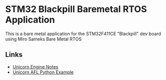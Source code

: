 # STM32 Blackpill Baremetal RTOS Application
This is a bare metal application for the STM32F411CE "Blackpill" dev board using Miro Sameks Bare Metal RTOS


## Links
- [Unicorn Engine Notes](https://github.com/alexander-hanel/unicorn-engine-notes)
- [Unicorn AFL Python Example](https://github.com/AFLplusplus/AFLplusplus/tree/stable/unicorn_mode/samples/python_simple)
